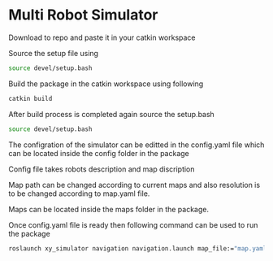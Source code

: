 # Multi Robot Simulator
Download to repo and paste it in your catkin workspace

Source the setup file using

```sh
source devel/setup.bash
```

Build the package in the catkin workspace using following


```sh
catkin build
```

After build process is completed again source the setup.bash

```sh
source devel/setup.bash
```
The configration of the simulator can be editted in the config.yaml file which can be located inside the config folder in the package


Config file takes robots description and map discription

Map path can be changed according to current maps and also resolution is to be changed according to map.yaml file.

Maps can be located inside the maps folder in the package.

Once config.yaml file is ready then following command can be used to run the package

```sh
roslaunch xy_simulator navigation navigation.launch map_file:="map.yaml" robot_name:=Bot1
```


